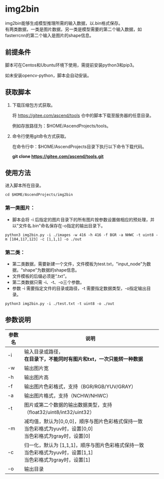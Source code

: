 # img2bin

img2bin能够生成模型推理所需的输入数据，以.bin格式保存。  
有两类数据，一类是图片数据，另一类是模型需要的第二个输入数据，如fasterrcnn的第二个输入是图片的shape信息。

## 前提条件  

脚本可在Centos和Ubuntu环境下使用，需提前安装python3和pip3。  

如未安装opencv-python，脚本会自动安装。

## 获取脚本

1. 下载压缩包方式获取。

   将 https://gitee.com/ascend/tools 仓中的脚本下载至服务器的任意目录。

   例如存放路径为：$HOME/AscendProjects/tools。

2. 命令行使用git命令方式获取。

   在命令行中：$HOME/AscendProjects目录下执行以下命令下载代码。

   **git clone  https://gitee.com/ascend/tools.git**

## 使用方法
进入脚本所在目录。
```
cd $HOME/AscendProjects/img2bin
```

### 第一类图片：
- 脚本会将 -i 后指定的图片目录下的所有图片按参数设置做相应的预处理，并以"文件名.bin"命名保存在-o指定的输出目录下。

```
python3 img2bin.py -i ./images -w 416 -h 416 -f BGR -a NHWC -t uint8 -m [104,117,123] -c [1,1,1] -o ./out
```

### 第二类：
- 第二类数据，需要新建一个文件，文件模板为test.txt，"input_node"为数据，"shape"为数据的shape信息。  
- 文件模板的后缀必须是“.txt”。
- 第二类数据只需 -i、-t、-o三个参数。
- 参数 -i 需要指定文件的目录或路径，-t 需要指定数据类型，-o指定输出目录。

```
python3 img2bin.py -i ./test.txt -t uint8 -o ./out
```

## 参数说明

| 参数名        | 说明   |
| -     | - |
| -i        | 输入目录或路径， <br>**在目录下，不能同时有图片和txt，一次只能转一种数据**       |
| -w        | 输出图片宽      |
| -h        | 输出图片高      |
| -f        | 输出图片色彩格式，支持（BGR/RGB/YUV/GRAY）      |
| -a        | 输出图片格式，支持（NCHW/NHWC）      |
| -t        | 图片或第二个数据的输出数据类型，支持（float32/uint8/int32/uint32）      |
| -m        | 减均值，默认为[0,0,0]，顺序与图片色彩格式保持一致 <br>当色彩格式为yuv时，设置[0,0] <br>当色彩格式为gray时，设置[0]    |
| -c        | 归一化，默认为 [1,1,1]，顺序与图片色彩格式保持一致 <br>当色彩格式为yuv时，设置[1,1] <br>当色彩格式为gray时，设置[1]      |
| -o        | 输出目录      |